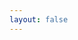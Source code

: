 ```yaml
---
layout: false
---
```


<script setup>
import Redirect from '../.vitepress/components/redirect.vue'
</script>

<ClientOnly>
  <Redirect />
</ClientOnly>
